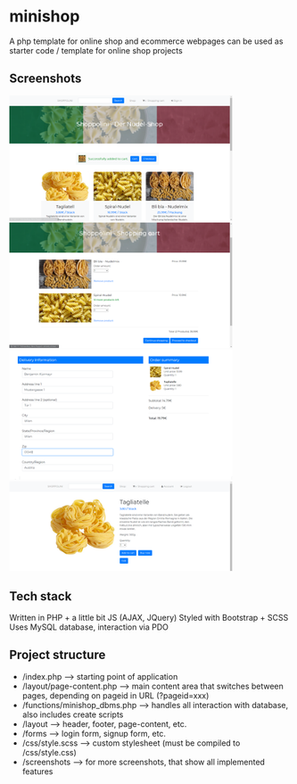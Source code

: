# minishop
A php template for online shop and ecommerce webpages
can be used as starter code / template for online shop projects

## Screenshots
<p float="left">
<img src="https://raw.githubusercontent.com/bkuermayr/minishop/master/screenshots/shop.PNG" alt="online shop screenshot" width="400"/>
<img src="https://raw.githubusercontent.com/bkuermayr/minishop/master/screenshots/cart.png" alt="online shop screenshot" width="400"/>
<img src="https://raw.githubusercontent.com/bkuermayr/minishop/master/screenshots/checkout.png" alt="online shop screenshot" width="400"/>
<img src="https://raw.githubusercontent.com/bkuermayr/minishop/master/screenshots/product.png" alt="online shop screenshot" width="400"/>
</p>


## Tech stack
Written in PHP + a little bit JS (AJAX, JQuery)
Styled with Bootstrap + SCSS
Uses MySQL database, interaction via PDO

## Project structure
* /index.php --> starting point of application
* /layout/page-content.php --> main content area that switches between pages, depending on pageid in URL (?pageid=xxx)
* /functions/minishop_dbms.php --> handles all interaction with database, also includes create scripts
* /layout --> header, footer, page-content, etc.
* /forms --> login form, signup form, etc.
* /css/style.scss --> custom stylesheet (must be compiled to /css/style.css)
* /screenshots --> for more screenshots, that show all implemented features
